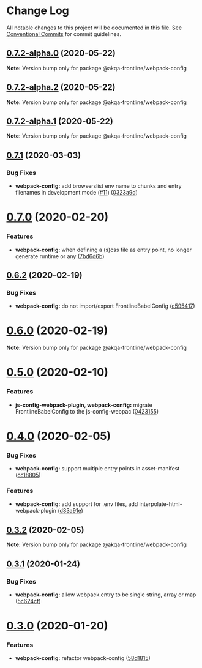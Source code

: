 # Change Log

All notable changes to this project will be documented in this file.
See [Conventional Commits](https://conventionalcommits.org) for commit guidelines.

## [0.7.2-alpha.0](https://github.com/akqa-frontline/frontline/compare/v0.7.2-alpha.2...v0.7.2-alpha.0) (2020-05-22)

**Note:** Version bump only for package @akqa-frontline/webpack-config





## [0.7.2-alpha.2](https://github.com/akqa-frontline/frontline/compare/v0.7.2-alpha.1...v0.7.2-alpha.2) (2020-05-22)

**Note:** Version bump only for package @akqa-frontline/webpack-config





## [0.7.2-alpha.1](https://github.com/akqa-frontline/frontline/compare/v0.7.2-alpha.0...v0.7.2-alpha.1) (2020-05-22)

**Note:** Version bump only for package @akqa-frontline/webpack-config






## [0.7.1](https://github.com/akqa-frontline/frontline/compare/v0.7.0...v0.7.1) (2020-03-03)


### Bug Fixes

* **webpack-config:** add browserslist env name to chunks and entry filenames in development mode ([#11](https://github.com/akqa-frontline/frontline/issues/11)) ([0323a9d](https://github.com/akqa-frontline/frontline/commit/0323a9d81dad7814a209a3aafacdf8aa167e6006))





# [0.7.0](https://github.com/akqa-frontline/frontline/compare/v0.6.2...v0.7.0) (2020-02-20)


### Features

* **webpack-config:** when defining a (s)css file as entry point, no longer generate runtime or any ([7bd6d6b](https://github.com/akqa-frontline/frontline/commit/7bd6d6b0418e006cee8700abbf113223e8ce15e8))





## [0.6.2](https://github.com/akqa-frontline/frontline/compare/v0.6.0...v0.6.2) (2020-02-19)


### Bug Fixes

* **webpack-config:** do not import/export FrontlineBabelConfig ([c595417](https://github.com/akqa-frontline/frontline/commit/c595417ed8e166546f58efdf3995b7804c266390))





# [0.6.0](https://github.com/akqa-frontline/frontline/compare/v0.5.0...v0.6.0) (2020-02-19)

**Note:** Version bump only for package @akqa-frontline/webpack-config





# [0.5.0](https://github.com/akqa-frontline/frontline/compare/v0.4.0...v0.5.0) (2020-02-10)


### Features

* **js-config-webpack-plugin, webpack-config:** migrate FrontlineBabelConfig to the js-config-webpac ([0423155](https://github.com/akqa-frontline/frontline/commit/0423155fa97a2071f934906b3262e963fa2d2af1))





# [0.4.0](https://github.com/akqa-frontline/frontline/compare/v0.3.2...v0.4.0) (2020-02-05)


### Bug Fixes

* **webpack-config:** support multiple entry points in asset-manifest ([cc18805](https://github.com/akqa-frontline/frontline/commit/cc18805d314181e446b015c0a419afcfbd1e2621))


### Features

* **webpack-config:** add support for .env files, add interpolate-html-webpack-plugin ([d33a91e](https://github.com/akqa-frontline/frontline/commit/d33a91e99b854ffb9578d49727378321057c6607))





## [0.3.2](https://github.com/akqa-frontline/frontline/compare/v0.3.1...v0.3.2) (2020-02-05)

**Note:** Version bump only for package @akqa-frontline/webpack-config





## [0.3.1](https://github.com/akqa-frontline/frontline/compare/v0.3.0...v0.3.1) (2020-01-24)


### Bug Fixes

* **webpack-config:** allow webpack.entry to be single string, array or map ([5c624cf](https://github.com/akqa-frontline/frontline/commit/5c624cf5839ab1527cae68b1c03863204465f873))





# [0.3.0](https://github.com/akqa-frontline/frontline/compare/v0.2.0...v0.3.0) (2020-01-20)


### Features

* **webpack-config:** refactor webpack-config ([58d1815](https://github.com/akqa-frontline/frontline/commit/58d18159ceff2623858683f27aaa0c562946470d))
